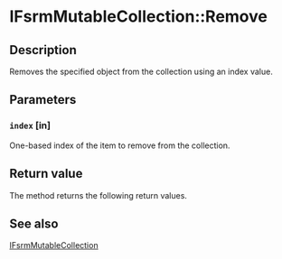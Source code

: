 # IFsrmMutableCollection::Remove

## Description

Removes the specified object from the collection using an index value.

## Parameters

### `index` [in]

One-based index of the item to remove from the collection.

## Return value

The method returns the following return values.

## See also

[IFsrmMutableCollection](https://learn.microsoft.com/previous-versions/windows/desktop/api/fsrm/nn-fsrm-ifsrmmutablecollection)